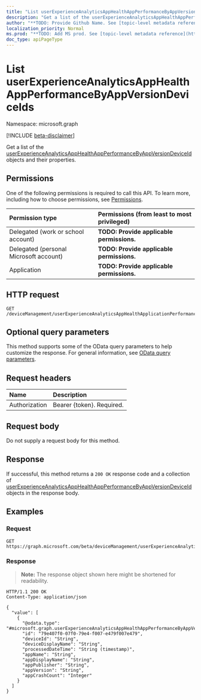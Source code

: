 ```yaml
---
title: "List userExperienceAnalyticsAppHealthAppPerformanceByAppVersionDeviceIds"
description: "Get a list of the userExperienceAnalyticsAppHealthAppPerformanceByAppVersionDeviceId objects and their properties."
author: "**TODO: Provide Github Name. See [topic-level metadata reference](https://msgo.azurewebsites.net/add/document/guidelines/metadata.html#topic-level-metadata)**"
localization_priority: Normal
ms.prod: "**TODO: Add MS prod. See [topic-level metadata reference](https://msgo.azurewebsites.net/add/document/guidelines/metadata.html#topic-level-metadata)**"
doc_type: apiPageType
---
```


# List userExperienceAnalyticsAppHealthAppPerformanceByAppVersionDeviceIds
Namespace: microsoft.graph

[!INCLUDE [beta-disclaimer](../../includes/beta-disclaimer.md)]

Get a list of the [userExperienceAnalyticsAppHealthAppPerformanceByAppVersionDeviceId](../resources/intune-userexperienceanalyticsapphealthappperformancebyappversiondeviceid.md) objects and their properties.

## Permissions
One of the following permissions is required to call this API. To learn more, including how to choose permissions, see [Permissions](/graph/permissions-reference).

|Permission type|Permissions (from least to most privileged)|
|:---|:---|
|Delegated (work or school account)|**TODO: Provide applicable permissions.**|
|Delegated (personal Microsoft account)|**TODO: Provide applicable permissions.**|
|Application|**TODO: Provide applicable permissions.**|

## HTTP request

<!-- {
  "blockType": "ignored"
}
-->
``` http
GET /deviceManagement/userExperienceAnalyticsAppHealthApplicationPerformanceByAppVersionDeviceId
```

## Optional query parameters
This method supports some of the OData query parameters to help customize the response. For general information, see [OData query parameters](/graph/query-parameters).

## Request headers
|Name|Description|
|:---|:---|
|Authorization|Bearer {token}. Required.|

## Request body
Do not supply a request body for this method.

## Response

If successful, this method returns a `200 OK` response code and a collection of [userExperienceAnalyticsAppHealthAppPerformanceByAppVersionDeviceId](../resources/userexperienceanalyticsapphealthappperformancebyappversiondeviceid.md) objects in the response body.

## Examples

### Request
<!-- {
  "blockType": "request",
  "name": "list_userexperienceanalyticsapphealthappperformancebyappversiondeviceid"
}
-->
``` http
GET https://graph.microsoft.com/beta/deviceManagement/userExperienceAnalyticsAppHealthApplicationPerformanceByAppVersionDeviceId
```


### Response
>**Note:** The response object shown here might be shortened for readability.
<!-- {
  "blockType": "response",
  "truncated": true,
  "@odata.type": "Collection(microsoft.graph.userExperienceAnalyticsAppHealthAppPerformanceByAppVersionDeviceId)"
}
-->
``` http
HTTP/1.1 200 OK
Content-Type: application/json

{
  "value": [
    {
      "@odata.type": "#microsoft.graph.userExperienceAnalyticsAppHealthAppPerformanceByAppVersionDeviceId",
      "id": "79e407f0-07f0-79e4-f007-e479f007e479",
      "deviceId": "String",
      "deviceDisplayName": "String",
      "processedDateTime": "String (timestamp)",
      "appName": "String",
      "appDisplayName": "String",
      "appPublisher": "String",
      "appVersion": "String",
      "appCrashCount": "Integer"
    }
  ]
}
```

